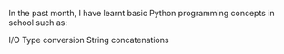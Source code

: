 In the past month, I have learnt basic Python programming concepts in school such as:

I/O
Type conversion
String concatenations
  

